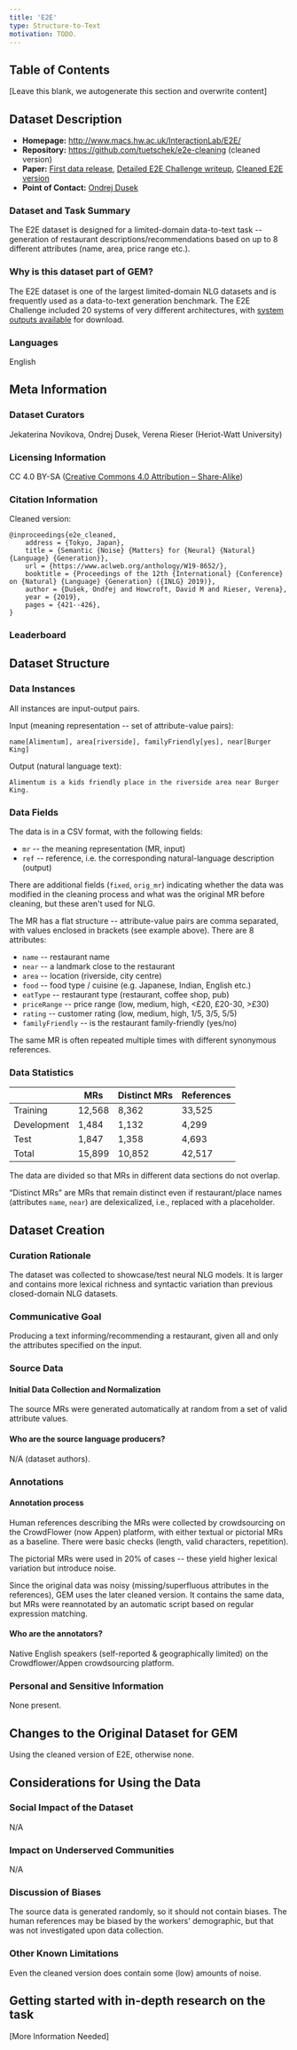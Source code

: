 ```yaml
---
title: 'E2E'
type: Structure-to-Text
motivation: TODO.
---
```


## Table of Contents

[Leave this blank, we autogenerate this section and overwrite content]

## Dataset Description

- **Homepage:** http://www.macs.hw.ac.uk/InteractionLab/E2E/
- **Repository:** https://github.com/tuetschek/e2e-cleaning (cleaned version)
- **Paper:** [First data release](https://www.aclweb.org/anthology/W17-5525/), 
  [Detailed E2E Challenge writeup](https://doi.org/10.1016/j.csl.2019.06.009), 
  [Cleaned E2E version](https://www.aclweb.org/anthology/W19-8652/)
- **Point of Contact:** [Ondrej Dusek](https://tuetschek.github.io/)

### Dataset and Task Summary

The E2E dataset is designed for a limited-domain data-to-text task -- generation of restaurant descriptions/recommendations based on up to 8 different attributes (name, area, price range etc.).

### Why is this dataset part of GEM?

The E2E dataset is one of the largest limited-domain NLG datasets and is frequently used as a data-to-text generation benchmark. The E2E Challenge included 20 systems of very different architectures, with [system outputs available](https://github.com/tuetschek/e2e-eval) for download.

### Languages

English

## Meta Information

### Dataset Curators

Jekaterina Novikova, Ondrej Dusek, Verena Rieser (Heriot-Watt University)

### Licensing Information

CC 4.0 BY-SA ([Creative Commons 4.0 Attribution – Share-Alike](https://creativecommons.org/licenses/by-sa/4.0/))

### Citation Information

Cleaned version:
```
@inproceedings{e2e_cleaned,
	address = {Tokyo, Japan},
	title = {Semantic {Noise} {Matters} for {Neural} {Natural} {Language} {Generation}},
	url = {https://www.aclweb.org/anthology/W19-8652/},
	booktitle = {Proceedings of the 12th {International} {Conference} on {Natural} {Language} {Generation} ({INLG} 2019)},
	author = {Dušek, Ondřej and Howcroft, David M and Rieser, Verena},
	year = {2019},
	pages = {421--426},
}
```

### Leaderboard

## Dataset Structure

### Data Instances

All instances are input-output pairs.

Input (meaning representation -- set of attribute-value pairs):
```
name[Alimentum], area[riverside], familyFriendly[yes], near[Burger King]
```

Output (natural language text):
```
Alimentum is a kids friendly place in the riverside area near Burger King.
```

### Data Fields

The data is in a CSV format, with the following fields:

* `mr` -- the meaning representation (MR, input)
* `ref` -- reference, i.e. the corresponding natural-language description (output)

There are additional fields (`fixed`, `orig_mr`) indicating whether the data was modified in the 
cleaning process and what was the original MR before cleaning, but these aren't used for NLG.

The MR has a flat structure -- attribute-value pairs are comma separated, with values 
enclosed in brackets (see example above). There are 8 attributes:
* `name` -- restaurant name
* `near` -- a landmark close to the restaurant
* `area` -- location (riverside, city centre)
* `food` -- food type / cuisine (e.g. Japanese, Indian, English etc.)
* `eatType` -- restaurant type (restaurant, coffee shop, pub)
* `priceRange` -- price range (low, medium, high, <£20, £20-30, >£30)
* `rating` -- customer rating (low, medium, high, 1/5, 3/5, 5/5)
* `familyFriendly` -- is the restaurant family-friendly (yes/no)

The same MR is often repeated multiple times with different synonymous references.

### Data Statistics

|             | MRs  | Distinct MRs | References |
|-------------|------|--------------|------------|
| Training    |12,568|        8,362 |    33,525  |
| Development | 1,484|        1,132 |     4,299  |
| Test        | 1,847|        1,358 |     4,693  |
| Total       |15,899|       10,852 |    42,517  |

The data are divided so that MRs in different data sections do not overlap.

“Distinct MRs” are MRs that remain distinct even if restaurant/place names (attributes `name`, `near`) 
are delexicalized, i.e., replaced with a placeholder.

## Dataset Creation

### Curation Rationale

The dataset was collected to showcase/test neural NLG models. It is larger and contains more lexical richness
and syntactic variation than previous closed-domain NLG datasets.

### Communicative Goal

Producing a text informing/recommending a restaurant, given all and only the attributes specified on the input.


### Source Data

#### Initial Data Collection and Normalization

The source MRs were generated automatically at random from a set of valid attribute values.

#### Who are the source language producers?

N/A (dataset authors).

### Annotations

#### Annotation process

Human references describing the MRs were collected by crowdsourcing on the CrowdFlower (now Appen) platform, 
with either textual or pictorial MRs as a baseline. There were basic checks (length, valid characters, repetition).

The pictorial MRs were used in 20% of cases -- these yield higher lexical variation but introduce noise.

Since the original data was noisy (missing/superfluous attributes in the references), GEM uses the later cleaned
version. It contains the same data, but MRs were reannotated by an automatic script based on regular expression
matching.

#### Who are the annotators?

Native English speakers (self-reported & geographically limited) on the Crowdflower/Appen crowdsourcing platform.

### Personal and Sensitive Information

None present.

## Changes to the Original Dataset for GEM

Using the cleaned version of E2E, otherwise none.

## Considerations for Using the Data

### Social Impact of the Dataset

N/A

### Impact on Underserved Communities

N/A

### Discussion of Biases

The source data is generated randomly, so it should not contain biases. The human references may be biased by the workers' 
demographic, but that was not investigated upon data collection. 

### Other Known Limitations

Even the cleaned version does contain some (low) amounts of noise.

## Getting started with in-depth research on the task

[More Information Needed]
